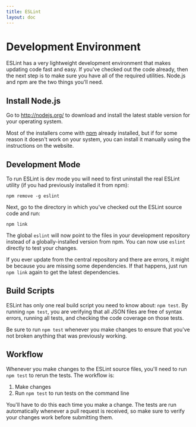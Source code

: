 ```yaml
---
title: ESLint
layout: doc
---
```

# Development Environment

ESLint has a very lightweight development environment that makes updating code fast and easy. If you've checked out the code already, then the next step is to make sure you have all of the required utilities. Node.js and npm are the two things you'll need.

## Install Node.js

Go to http://nodejs.org/ to download and install the latest stable version for your operating system.

Most of the installers come with [npm](http://npmjs.org/) already installed, but if for some reason it doesn't work on your system, you can install it manually using the instructions on the website.

## Development Mode

To run ESLint is dev mode you will need to first uninstall the real ESLint utility (if you had previously installed it from npm):

    npm remove -g eslint

Next, go to the directory in which you've checked out the ESLint source code and run:

    npm link

The global `eslint` will now point to the files in your development repository instead of a globally-installed version from npm. You can now use `eslint` directly to test your changes.

If you ever update from the central repository and there are errors, it might be because you are missing some dependencies. If that happens, just run `npm link` again to get the latest dependencies.

## Build Scripts

ESLint has only one real build script you need to know about: `npm test`. By running `npm test`, you are verifying that all JSON files are free of syntax errors, running all tests, and checking the code coverage on those tests.

Be sure to run `npm test` whenever you make changes to ensure that you've not broken anything that was previously working.

## Workflow

Whenever you make changes to the ESLint source files, you'll need to run `npm test` to rerun the tests. The workflow is:

1. Make changes
2. Run `npm test` to run tests on the command line

You'll have to do this each time you make a change. The tests are run automatically whenever a pull request is received, so make sure to verify your changes work before submitting them.

